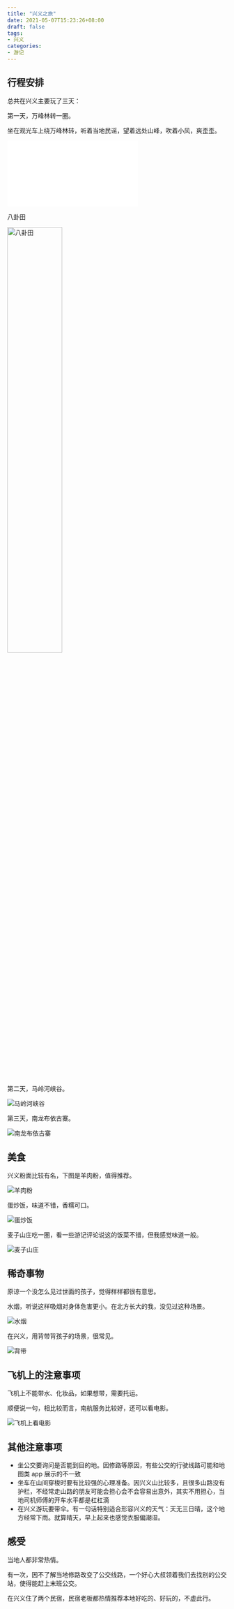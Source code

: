 ```yaml
---
title: "兴义之旅"
date: 2021-05-07T15:23:26+08:00
draft: false
tags:
- 兴义
categories:
- 游记
---
```

## 行程安排
总共在兴义主要玩了三天：

第一天，万峰林转一圈。

坐在观光车上绕万峰林转，听着当地民谣，望着远处山峰，吹着小风，爽歪歪。

<iframe src="//player.bilibili.com/player.html?aid=418120435&bvid=BV1LV411j7jb&cid=337855822&page=1" scrolling="no" border="0" frameborder="no" framespacing="0" allowfullscreen="true"> </iframe>

八卦田

<p align="left">
  <img src="https://raw.githubusercontent.com/jayleemantou/blog-images/master/2021-05-13-UNADJUSTEDNONRAW_thumb_346.jpg" alt="八卦田" width="50%"/>
</p>

<!-- ![八卦田](https://raw.githubusercontent.com/jayleemantou/blog-images/master/2021-05-13-UNADJUSTEDNONRAW_thumb_346.jpg) -->



第二天，马岭河峡谷。

![马岭河峡谷](https://raw.githubusercontent.com/jayleemantou/blog-images/master/2021-05-13-UNADJUSTEDNONRAW_thumb_388.jpg)

第三天，南龙布依古寨。

![南龙布依古寨](https://raw.githubusercontent.com/jayleemantou/blog-images/master/2021-05-13-UNADJUSTEDNONRAW_thumb_3a6.jpg)

## 美食
兴义粉面比较有名，下图是羊肉粉，值得推荐。

![羊肉粉](https://raw.githubusercontent.com/jayleemantou/blog-images/master/2021-05-12-UNADJUSTEDNONRAW_thumb_36f.jpg)

蛋炒饭，味道不错，香糯可口。

![蛋炒饭](https://raw.githubusercontent.com/jayleemantou/blog-images/master/2021-05-12-UNADJUSTEDNONRAW_thumb_33e.jpg)

麦子山庄吃一圈，看一些游记评论说这的饭菜不错，但我感觉味道一般。

![麦子山庄](https://raw.githubusercontent.com/jayleemantou/blog-images/master/2021-05-13-UNADJUSTEDNONRAW_thumb_369.jpg)
## 稀奇事物
原谅一个没怎么见过世面的孩子，觉得样样都很有意思。

水烟，听说这样吸烟对身体危害更小。在北方长大的我，没见过这种场景。

![水烟](https://raw.githubusercontent.com/jayleemantou/blog-images/master/2021-05-16-水烟.jpg)

在兴义，用背带背孩子的场景，很常见。

![背带](https://raw.githubusercontent.com/jayleemantou/blog-images/master/2021-05-12-UNADJUSTEDNONRAW_thumb_35a.jpg)
## 飞机上的注意事项
飞机上不能带水、化妆品，如果想带，需要托运。

顺便说一句，相比较而言，南航服务比较好，还可以看电影。

![飞机上看电影](https://raw.githubusercontent.com/jayleemantou/blog-images/master/2021-05-12-UNADJUSTEDNONRAW_thumb_3b6.jpg)
## 其他注意事项
* 坐公交要询问是否能到目的地。因修路等原因，有些公交的行驶线路可能和地图类 app 展示的不一致
* 坐车在山间穿梭时要有比较强的心理准备。因兴义山比较多，且很多山路没有护栏，不经常走山路的朋友可能会担心会不会容易出意外，其实不用担心，当地司机师傅的开车水平都是杠杠滴
* 在兴义游玩要带伞。有一句话特别适合形容兴义的天气：天无三日晴，这个地方经常下雨。就算晴天，早上起来也感觉衣服偏潮湿。
## 感受
当地人都非常热情。

有一次，因不了解当地修路改变了公交线路，一个好心大叔领着我们去找别的公交站，使得能赶上末班公交。

在兴义住了两个民宿，民宿老板都热情推荐本地好吃的、好玩的，不虚此行。

